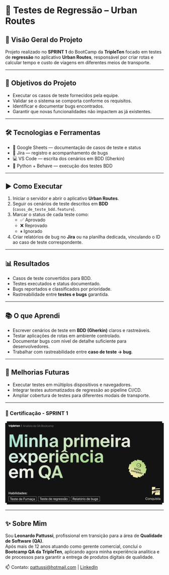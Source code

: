 # 📝 Testes de Regressão – Urban Routes  

## 📌 Visão Geral do Projeto   
Projeto realizado no **SPRINT 1** do BootCamp da **TripleTen** focado em testes de **regressão** no aplicativo **Urban Routes**, responsável por criar rotas e calcular tempo e custo de viagens em diferentes meios de transporte.  

---

## 🎯 Objetivos do Projeto  
- Executar os casos de teste fornecidos pela equipe.  
- Validar se o sistema se comporta conforme os requisitos.  
- Identificar e documentar bugs encontrados.  
- Garantir que novas funcionalidades não impactem as já existentes.  

---

## 🛠️ Tecnologias e Ferramentas  
- 📝 Google Sheets — documentação de casos de teste e status  
- 🐞 Jira — registro e acompanhamento de bugs  
- 💻 VS Code — escrita dos cenários em BDD (Gherkin)  
- 🐍 Python + Behave — execução dos testes BDD  

---

## ▶️ Como Executar  
1. Iniciar o servidor e abrir o aplicativo **Urban Routes**.  
2. Seguir os cenários de teste descritos em **BDD** (`casos_de_teste_bdd.feature`).  
3. Marcar o status de cada teste como:  
   - ✅ Aprovado  
   - ❌ Reprovado  
   - ⏸ Ignorado  
4. Criar relatórios de bug no **Jira** ou na planilha dedicada, vinculando o ID ao caso de teste correspondente.  

---

## 📊 Resultados  
- Casos de teste convertidos para BDD.  
- Testes executados e status documentado.  
- Bugs reportados e classificados por prioridade.  
- Rastreabilidade entre **testes e bugs** garantida.  

---

## 📚 O que Aprendi  
- Escrever cenários de teste em **BDD (Gherkin)** claros e rastreáveis.  
- Testar aplicações de rotas em ambiente controlado.  
- Documentar bugs com nível de detalhe suficiente para desenvolvedores.  
- Trabalhar com rastreabilidade entre **caso de teste → bug**.  

---

## 🚀 Melhorias Futuras  
- Executar testes em múltiplos dispositivos e navegadores.  
- Integrar testes automatizados de regressão ao pipeline CI/CD.  
- Ampliar cobertura de testes para diferentes modais de transporte.  

---

### 🎉 Certificação - SPRINT 1
<img src="Imagens\PrimeiroSprint.png"> 

---

## ✨ Sobre Mim
Sou **Leonardo Pattussi**, profissional em transição para a área de **Qualidade de Software (QA)**.  
Após mais de 12 anos atuando como gerente comercial, concluí o **Bootcamp QA da TripleTen**, aplicando agora minha experiência analítica e de processos para garantir a entrega de produtos digitais de qualidade.  

📫 Contato: [pattussi@hotmail.com](mailto:pattussi@hotmail.com) | [LinkedIn](https://linkedin.com/in/leonardo-pattussi)  